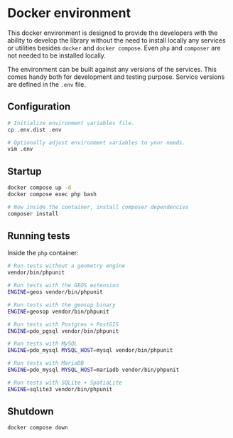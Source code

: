 # Docker environment

This docker environment is designed to provide the developers with the ability to develop the library without the need to install locally any services or utilities besides `docker` and `docker compose`. Even `php` and `composer` are not needed to be installed locally.

The environment can be built against any versions of the services. This comes handy both for development and testing purpose. Service versions are defined in the `.env` file.

## Configuration
```bash
# Initialize environment variables file.
cp .env.dist .env

# Optionally adjust environment variables to your needs.
vim .env
```

## Startup
```bash
docker compose up -d
docker compose exec php bash

# Now inside the container, install composer dependencies
composer install
```

## Running tests

Inside the `php` container:

```bash
# Run tests without a geometry engine
vendor/bin/phpunit

# Run tests with the GEOS extension
ENGINE=geos vendor/bin/phpunit

# Run tests with the geosop binary
ENGINE=geosop vendor/bin/phpunit

# Run tests with Postgres + PostGIS
ENGINE=pdo_pgsql vendor/bin/phpunit

# Run tests with MySQL
ENGINE=pdo_mysql MYSQL_HOST=mysql vendor/bin/phpunit

# Run tests with MariaDB
ENGINE=pdo_mysql MYSQL_HOST=mariadb vendor/bin/phpunit

# Run tests with SQLite + SpatiaLite
ENGINE=sqlite3 vendor/bin/phpunit
````

## Shutdown
```bash
docker compose down
```

